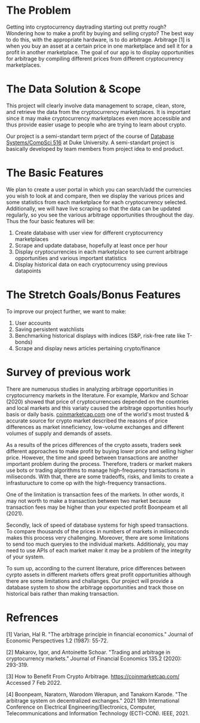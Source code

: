 # The Problem
Getting into cryptocurrency daytrading starting out pretty rough? Wondering how to make a profit by buying and selling crypto? The best way to do this, with the appropriate hardware, is to do arbitrage. Arbitrage [1] is when you buy an asset at a certain price in one marketplace and sell it for a profit in another marketplace. The goal of our app is to display opportunities for arbitrage by compiling different prices from different cryptocurrency marketplaces.

# The Data Solution & Scope
This project will clearly involve data management to scrape, clean, store, and retrieve the data from the cryptocurrency marketplaces. It is important since it may make cryptocurrency marketplaces even more accessible and thus provide easier usage to people who are trying to learn about crypto. 

Our project is a semi-standart term prject of the course of [Database Systems/CompSci 516](https://courses.cs.duke.edu/spring22/compsci516/) at Duke University. A semi-standart project is basically developed by team members from project idea to end product. 

# The Basic Features
We plan to create a user portal in which you can search/add the currencies you wish to look at and compare, then we display the various prices and some statistics from each marketplace for each cryptocurrency selected. Additionally, we will have live scraping so that the data can be updated regularly, so you see the various arbitrage opportunities throughout the day. Thus the four basic features will be:

  1. Create database with user view for different cryptocurrency marketplaces
  2. Scrape and update database, hopefully at least once per hour
  3. Display cryptocurrencies in each marketplace to see current arbitrage opportunities and various important statistics
  4. Display historical data on each cryptocurrency using previous datapoints

# The Stretch Goals/Bonus Features
To improve our project further, we want to make:

  1. User accounts
  2. Saving persistent watchlists
  3. Benchmarking historical displays with indices (S&P, risk-free rate like T-bonds)
  4. Scrape and display news articles pertaining crypto/finance

# Survey of previous work
There are numeruous studies in analyzing arbitrage opportunities in cryptocurrency markets in the literature. For example, Markov and Schoar (2020) showed that price of cryptocurrencues depended on the countries and local markets and this variaty caused the arbitrage opportunities hourly basis or daily basis. [coinmarketcap.com](https://coinmarketcap.com/) one of the world's most trusted & accurate source for crypto market described the reasons of price differences as market inneficiency, low-volume exchanges and different volumes of supply and demands of assets. 

As a results of the prices differences of the crypto assets, traders seek different approaches to make profit by buying lower price and selling higher price. However, the time and speed between transactions are another important problem during the process. Therefore, traders or market makers use bots or trading algorithms to manage high-frequency transactions in miliseconds. With that, there are some tradeoffs, risks, and limits to create a infrasturucture to come op with the high-frequency transactions.

One of the limitation is transaction fees of the markets. In other words, it may not worth to make a transaction between two market because transaction fees may be higher than your expected profit Boonpeam et all (2021).

Secondly, lack of speed of database systems for high speed transactions. To compare thousands of the prices in numbers of markets in miliseconds makes this process very challenging. Moreover, there are some limitations to send too much queryies to the individual markets. Additionaly, you may need to use APIs of each market maker it may be a problem of the integrity of your system. 

To sum up, according to the current literature, price differences between cyrpto assets in different markets offers great profit opportunities although there are some limitations and challanges. Our project will provide a database system to show the arbitrage opportunities and track those on historical bais rather than making transaction. 

# Refrences
[1] Varian, Hal R. "The arbitrage principle in financial economics." Journal of Economic Perspectives 1.2 (1987): 55-72.

[2] Makarov, Igor, and Antoinette Schoar. "Trading and arbitrage in cryptocurrency markets." Journal of Financial Economics 135.2 (2020): 293-319.

[3] How to Benefit From Crypto Arbitrage. https://coinmarketcap.com/ Accessed 7 Feb 2022.

[4] Boonpeam, Naratorn, Warodom Werapun, and Tanakorn Karode. "The arbitrage system on decentralized exchanges." 2021 18th International Conference on Electrical Engineering/Electronics, Computer, Telecommunications and Information Technology (ECTI-CON). IEEE, 2021.
